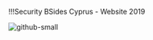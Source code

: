 !!!Security BSides Cyprus - Website 2019

![github-small](https://github.com/bsidescyprus/bsidescyprus.github.io/blob/master/img/bsidescy_logo.jpg)
